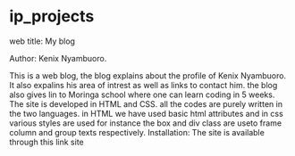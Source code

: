 # ip_projects
web title: My blog

Author: Kenix Nyambuoro.

This is a web blog, the blog explains about the profile of Kenix Nyambuoro.
It also expalins his area of intrest as well as links to contact him. the blog also
gives lin to Moringa school where one can learn coding in 5 weeks. The site is developed
in HTML and CSS. all the codes are purely written in the two languages.
in HTML we have used basic html attributes and in css various styles are used for instance
the box and div class are useto frame column and group texts respectively.
Installation: The site is available through this link site
